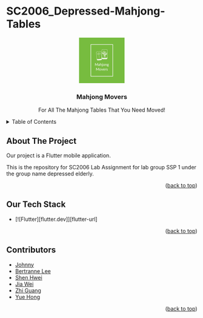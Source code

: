 # SC2006_Depressed-Mahjong-Tables

<!--Project Logo-->

<div align="center">
  <a name="readme-top" href="https://github.com/bertrainn/SC2006_Depressed-Mahjong-Tables/">
    <img src="Logo Files/Mahjong Movers-logos.jpeg" alt="Logo" width="120" height="120">
  </a>
  <h3 align="center">Mahjong Movers</h3>
  <p align="center">
    For All The Mahjong Tables That You Need Moved!
  </p>
</div>

<!-- TABLE OF CONTENTS -->
<details>
    <summary>Table of Contents</summary>
    <ol>
        <li><a href="#about-the-project">About The Project</a></li>
        <li><a href="#our-tech-stack">Our Tech Stack</a></li>
        <li><a href="#contributors">Contributors</a></li>
    </ol>
</details>

## About The Project

Our project is a Flutter mobile application.

This is the repository for SC2006 Lab Assignment for lab group SSP 1 under the group name depressed elderly.

<p align="right">(<a href="#readme-top">back to top</a>)</p>

## Our Tech Stack

- [![Flutter][flutter.dev]][flutter-url]
<p align="right">(<a href="#readme-top">back to top</a>)</p>

## Contributors

- [Johnny](https://github.com/johnny-psh)
- [Bertranne Lee](https://github.com/bertrainn)
- [Shen Hwei](https://github.com/imaginaryBuddy)
- [Jia Wei](https://github.com/KohJiaWei)
- [Zhi Guang](https://github.com/Justinhhhh)
- [Yue Hong](https://github.com/AmosChong20)

<p align="right">(<a href="#readme-top">back to top</a>)</p>
